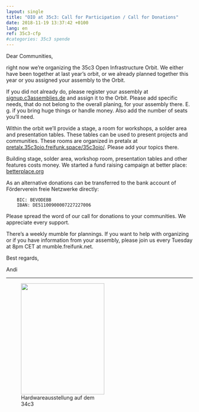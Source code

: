 ```yaml
---
layout: single
title: "OIO at 35c3: Call for Participation / Call for Donations"
date: 2018-11-19 13:37:42 +0100
lang: en
ref: 35c3-cfp
#categories: 35c3 spende
---
```


Dear Communities,

right now we’re organizing the 35c3 Open Infrastructure Orbit. We either have been together at last year’s orbit, or we already planned together this year or you assigned your assembly to the Orbit.

If you did not already do, please register your assembly at [signup.c3assemblies.de](https://signup.c3assemblies.de/) and assign it to the Orbit. Please add specific needs, that do not belong to the overall planing, for your assembly there. E. g. if you bring huge things or handle money. Also add the number of seats you’ll need.

Within the orbit we’ll provide a stage, a room for workshops, a solder area and presentation tables. These tables can be used to present projects and communities. These rooms are organized in pretalx at [pretalx.35c3oio.freifunk.space/35c3oio/](https://pretalx.35c3oio.freifunk.space/35c3oio/). Please add your topics there.

Building stage, solder area, workshop room, presentation tables and other features costs money. We started a fund raising campaign at better place: [betterplace.org](https://www.betterplace.org/de/projects/12172-freifunk-net)

As an alternative donations can be transferred to the bank account of Förderverein freie Netzwerke directly:

```
    BIC: BEVODEBB
    IBAN: DE51100900007227227006
```
Please spread the word of our call for donations to your communities. We appreciate every support.

There’s a weekly mumble for plannings. If you want to help with organizing or if you have information from your assembly, please join us every Tuesday at 8pm CET at mumble.freifunk.net.

Best regards,

Andi



<hr>
<figure style="width: 225px;" ><img src="https://blog.freifunk.net/wp-content/uploads/2018/11/ff-34c3-hardware-225x300.jpg" alt="" width="225" height="300"><figcaption class="wp-caption-text">Hardwareausstellung auf dem 34c3</figcaption></figure>

